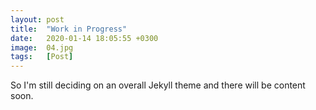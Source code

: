 ```yaml
---
layout: post
title:  "Work in Progress"
date:   2020-01-14 18:05:55 +0300
image:  04.jpg
tags:   [Post]
---
```


So I'm still deciding on an overall Jekyll theme and there will be content soon.